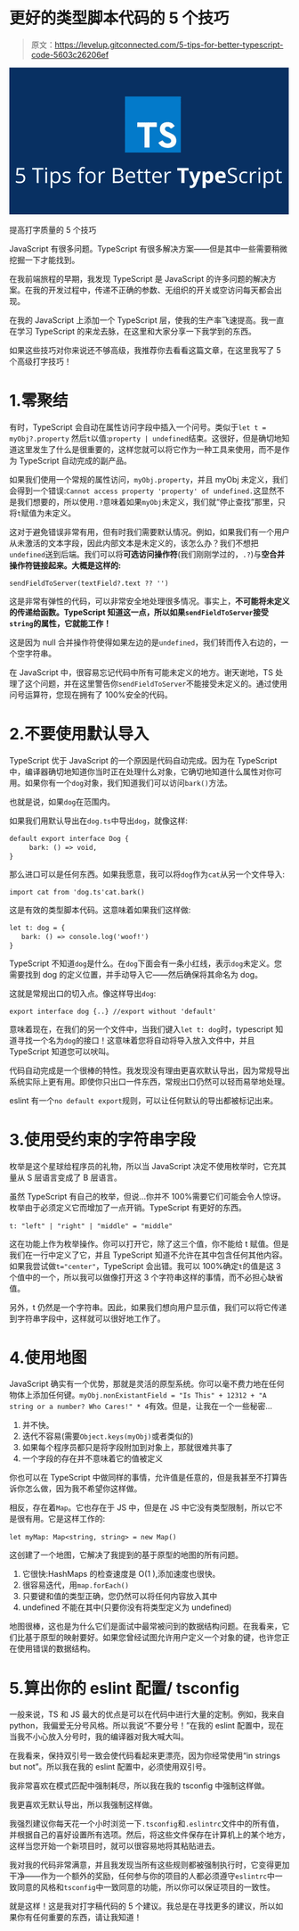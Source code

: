 # 更好的类型脚本代码的 5 个技巧

> 原文：<https://levelup.gitconnected.com/5-tips-for-better-typescript-code-5603c26206ef>

![](img/5e94353808293377d2607d91e3fb2512.png)

提高打字质量的 5 个技巧

JavaScript 有很多问题。TypeScript 有很多解决方案——但是其中一些需要稍微挖掘一下才能找到。

在我前端旅程的早期，我发现 TypeScript 是 JavaScript 的许多问题的解决方案。在我的开发过程中，传递不正确的参数、无组织的开关或空访问每天都会出现。

在我的 JavaScript 上添加一个 TypeScript 层，使我的生产率飞速提高。我一直在学习 TypeScript 的来龙去脉，在这里和大家分享一下我学到的东西。

如果这些技巧对你来说还不够高级，我推荐你去看看这篇文章，在这里我写了 5 个高级打字技巧！

# 1.零聚结

有时，TypeScript 会自动在属性访问字段中插入一个问号。类似于`let t = myObj?.property` 然后`t`以值:`property | undefined`结束。这很好，但是确切地知道这里发生了什么是很重要的，这样您就可以将它作为一种工具来使用，而不是作为 TypeScript 自动完成的副产品。

如果我们使用一个常规的属性访问，`myObj.property`，并且 myObj 未定义，我们会得到一个错误:`Cannot access property 'property' of undefined.`这显然不是我们想要的，所以使用`.?`意味着如果`myObj`未定义，我们就“停止查找”那里，只将`t`赋值为未定义。

这对于避免错误非常有用，但有时我们需要默认情况。例如，如果我们有一个用户从未激活的文本字段，因此内部文本是未定义的，该怎么办？我们不想把`undefined`送到后端。我们可以将**可选访问操作符**(我们刚刚学过的，`.?`)与**空合并操作符链接起来。大概是这样的:**

```
sendFieldToServer(textField?.text ?? '')
```

这是非常有弹性的代码，可以非常安全地处理很多情况。事实上，**不可能将未定义的传递给函数。TypeScript 知道这一点，所以如果`sendFieldToServer`接受`string`的属性，它就能工作！**

这是因为 null 合并操作符使得如果左边的是`undefined`，我们转而传入右边的，一个空字符串。

在 JavaScript 中，很容易忘记代码中所有可能未定义的地方。谢天谢地，TS 处理了这个问题，并在这里警告你`sendFieldToServer`不能接受未定义的。通过使用问号运算符，您现在拥有了 100%安全的代码。

# 2.不要使用默认导入

TypeScript 优于 JavaScript 的一个原因是代码自动完成。因为在 TypeScript 中，编译器确切地知道你当时正在处理什么对象，它确切地知道什么属性对你可用。如果你有一个`dog`对象，我们知道我们可以访问`bark()`方法。

也就是说，如果`dog`在范围内。

如果我们用默认导出在`dog.ts`中导出`dog`，就像这样:

```
default export interface Dog {
     bark: () => void,
}
```

那么进口可以是任何东西。如果我愿意，我可以将`dog`作为`cat`从另一个文件导入:

```
import cat from 'dog.ts'cat.bark()
```

这是有效的类型脚本代码。这意味着如果我们这样做:

```
let t: dog = {
   bark: () => console.log('woof!')
}
```

TypeScript 不知道`dog`是什么。在`dog`下面会有一条小红线，表示`dog`未定义。您需要找到 dog 的定义位置，并手动导入它——然后确保将其命名为 dog。

这就是常规出口的切入点。像这样导出`dog`:

```
export interface dog {..} //export without 'default'
```

意味着现在，在我们的另一个文件中，当我们键入`let t: dog`时，typescript 知道寻找一个名为`dog`的接口！这意味着您将自动将导入放入文件中，并且 TypeScript 知道您可以吠叫。

代码自动完成是一个很棒的特性。我发现没有理由更喜欢默认导出，因为常规导出系统实际上更有用。即使你只出口一件东西，常规出口仍然可以轻而易举地处理。

eslint 有一个`no default export`规则，可以让任何默认的导出都被标记出来。

# 3.使用受约束的字符串字段

枚举是这个星球给程序员的礼物，所以当 JavaScript 决定不使用枚举时，它充其量从 S 层语言变成了 B 层语言。

虽然 TypeScript 有自己的枚举，但说…你并不 100%需要它们可能会令人惊讶。枚举由于必须定义它而增加了一点开销。TypeScript 有更好的东西。

`t: "left" | "right" | "middle" = "middle"`

这在功能上作为枚举操作。你可以打开它，除了这三个值，你不能给 t 赋值。但是我们在一行中定义了它，并且 TypeScript 知道不允许在其中包含任何其他内容。如果我尝试做`t="center"`，TypeScript 会出错。我可以 100%确定`t`的值是这 3 个值中的一个，所以我可以做像打开这 3 个字符串这样的事情，而不必担心缺省值。

另外，t 仍然是一个字符串。因此，如果我们想向用户显示值，我们可以将它传递到字符串字段中，这样就可以很好地工作了。

# 4.使用地图

JavaScript 确实有一个优势，那就是灵活的原型系统。你可以毫不费力地在任何物体上添加任何键。`myObj.nonExistantField = "Is This" + 12312 + "A string or a number? Who Cares!" * 4`有效。但是，让我在一个一些秘密…

1.  并不快。
2.  迭代不容易(需要`Object.keys(myObj)`或者类似的)
3.  如果每个程序员都只是将字段附加到对象上，那就很难共事了
4.  一个字段的存在并不意味着它的值被定义

你也可以在 TypeScript 中做同样的事情，允许值是任意的，但是我甚至不打算告诉你怎么做，因为我不希望你这样做。

相反，存在着`Map`。它也存在于 JS 中，但是在 JS 中它没有类型限制，所以它不是很有用。它是这样工作的:

`let myMap: Map<string, string> = new Map()`

这创建了一个地图，它解决了我提到的基于原型的地图的所有问题。

1.  它很快:HashMaps 的检查速度是 O(1 ),添加速度也很快。
2.  很容易迭代，用`map.forEach()`
3.  只要键和值的类型正确，您仍然可以将任何内容放入其中
4.  undefined 不能在其中(只要你没有将类型定义为 undefined)

地图很棒，这也是为什么它们是面试中最常被问到的数据结构问题。在我看来，它们比基于原型的映射要好。如果您曾经试图允许用户定义一个对象的键，也许您正在使用错误的数据结构。

# 5.算出你的 eslint 配置/ tsconfig

一般来说，TS 和 JS 最大的优点是可以在代码中进行大量的定制。例如，我来自 python，我偏爱无分号风格。所以我说“不要分号！”在我的 eslint 配置中，现在当我不小心放入分号时，我的编译器对我大喊大叫。

在我看来，保持双引号一致会使代码看起来更漂亮，因为你经常使用“in strings but not”。所以我在我的 eslint 配置中，必须使用双引号。

我非常喜欢在模式匹配中强制耗尽，所以我在我的 tsconfig 中强制这样做。

我更喜欢无默认导出，所以我强制这样做。

我强烈建议你每天花一个小时浏览一下`.tsconfig`和`.eslintrc`文件中的所有值，并根据自己的喜好设置所有选项。然后，将这些文件保存在计算机上的某个地方，这样当您开始一个新项目时，就可以很容易地将其粘贴进去。

我对我的代码非常满意，并且我发现当所有这些规则都被强制执行时，它变得更加干净——作为一个额外的奖励，任何参与你的项目的人都必须遵守`eslintrc`中一致同意的风格和`tsconfig`中一致同意的功能，所以你可以保证项目的一致性。

就是这样！这是我对打字稿代码的 5 个建议。我总是在寻找更多的建议，所以如果你有任何重要的东西，请让我知道！
